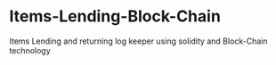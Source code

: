 # Items-Lending-Block-Chain
Items Lending and returning log keeper using solidity and Block-Chain technology
